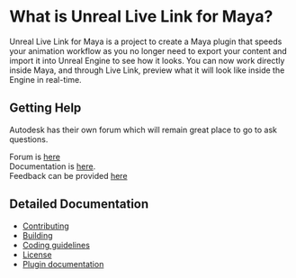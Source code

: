 # What is Unreal Live Link for Maya?

Unreal Live Link for Maya is a project to create a Maya plugin that speeds your animation workflow as you no longer need to export your content and import it into Unreal Engine to see how it looks. You can now work directly inside Maya, and through Live Link, preview what it will look like inside the Engine in real-time.

## Getting Help
Autodesk has their own forum which will remain great place to go to ask questions.

Forum is [here](https://forums.autodesk.com/t5/unreal-live-link-for-maya-forum/bd-p/6143)  
Documentation is [here](https://www.autodesk.com/unreal-livelink-docs).  
Feedback can be provided [here](https://www.autodesk.com/company/contact-us/product-feedback)  


## Detailed Documentation

+ [Contributing](doc/CONTRIBUTING.md)
+ [Building](doc/build.md)
+ [Coding guidelines](doc/codingGuidelines.md)
+ [License](doc/LICENSE.md)
+ [Plugin documentation](README_DOC.md)
